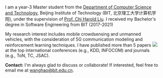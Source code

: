 I am a year-3 Master student from the [Department of Computer Science and Technology](https://cs.bit.edu.cn/), Beijing Institute of Technology (BIT, 北京理工大学计算机学院), under the supervision of [Prof. Chi Harold Liu](https://scholar.google.com/citations?user=3IgFTEkAAAAJ).  I received my Bachelor's degree in Software Engineering from BIT (2017-2021)

My research interest includes mobile crowdsensing and unmanned vehicles, with the consideration of 5G communication modeling and reinforcement learning techniques. I have published more than 5 papers <a href='https://scholar.google.com/citations?user=tkHiYjMAAAAJ'><img src="https://img.shields.io/endpoint?logo=Google%20Scholar&url=https%3A%2F%2Fcdn.jsdelivr.net%2Fgh%2FsuperboySB%2FsuperboySB.github.io@google-scholar-stats%2Fgs_data_shieldsio.json&labelColor=f6f6f6&color=9cf&style=flat&label=citations"></a> at the top international conferences (e.g., KDD, INFOCOM) and journals (e.g., ToN, TC, JSAC). 

**Contact:** I'm always glad to discuss or collaborate! If interested, feel free to email me at wanghao@bit.edu.cn.
